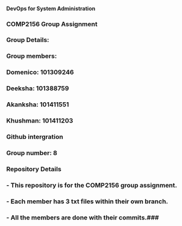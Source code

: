 #### DevOps for System Administration ####
### COMP2156 Group Assignment ###
### Group Details: ###
### Group members:
### Domenico: 101309246 
### Deeksha: 101388759 
### Akanksha: 101411551 
### Khushman: 101411203 
### Github intergration
### Group number: 8
### Repository Details
### - This repository is for the COMP2156 group assignment.
### - Each member has 3 txt files within their own branch.
### - All the members are done with their commits.###
